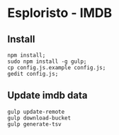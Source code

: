 # Esploristo - IMDB

## Install
```
npm install;
sudo npm install -g gulp;
cp config.js.example config.js;
gedit config.js;
```

## Update imdb data
```
gulp update-remote
gulp download-bucket
gulp generate-tsv
```
